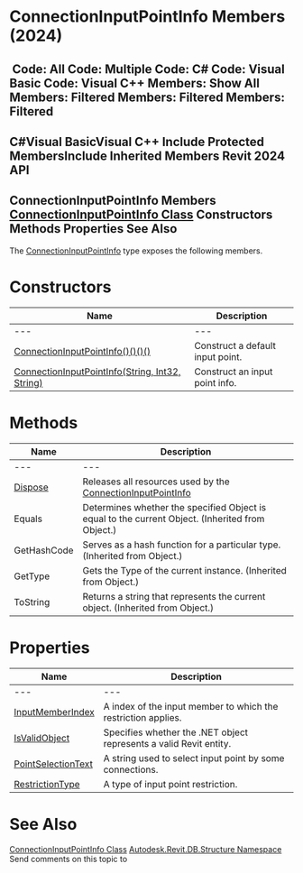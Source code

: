 # ConnectionInputPointInfo Members (2024)

﻿
 Code: All Code: Multiple Code: C# Code: Visual Basic Code: Visual C++  Members: Show All Members: Filtered Members: Filtered Members: Filtered   
---  
C#Visual BasicVisual C++
Include Protected MembersInclude Inherited Members
Revit 2024 API  
---  
ConnectionInputPointInfo Members  
[ConnectionInputPointInfo Class](1a44f5bf-0f28-e1f6-0085-e35bec49d5c6.md "ConnectionInputPointInfo Class") Constructors Methods Properties See Also  
---  
The [ConnectionInputPointInfo](1a44f5bf-0f28-e1f6-0085-e35bec49d5c6.md "ConnectionInputPointInfo Class") type exposes the following members.
# Constructors
| Name | Description |
| --- | --- |
| --- | --- | --- |
| [ConnectionInputPointInfo()()()()](67a8f4c0-9b01-adc7-04bd-85600761908c.md "ConnectionInputPointInfo Constructor") | Construct a default input point. |
| [ConnectionInputPointInfo(String, Int32, String)](899c0ac6-5eb9-370c-7947-8e3151ca7622.md "ConnectionInputPointInfo Constructor \(String, Int32, String\)") | Construct an input point info. |

# Methods
| Name | Description |
| --- | --- |
| --- | --- | --- |
| [Dispose](0cd5f375-65a6-315c-677d-79e71468a587.md "Dispose Method") | Releases all resources used by the [ConnectionInputPointInfo](1a44f5bf-0f28-e1f6-0085-e35bec49d5c6.md "ConnectionInputPointInfo Class") |
| Equals | Determines whether the specified Object is equal to the current Object. (Inherited from Object.) |
| GetHashCode | Serves as a hash function for a particular type.  (Inherited from Object.) |
| GetType | Gets the Type of the current instance. (Inherited from Object.) |
| ToString | Returns a string that represents the current object. (Inherited from Object.) |

# Properties
| Name | Description |
| --- | --- |
| --- | --- | --- |
| [InputMemberIndex](4553dfd7-a7e9-d91d-db18-c1d98a66734c.md "InputMemberIndex Property") | A index of the input member to which the restriction applies. |
| [IsValidObject](061f00e9-3ee5-48b0-c75c-9736877d3179.md "IsValidObject Property") | Specifies whether the .NET object represents a valid Revit entity. |
| [PointSelectionText](b4c28e55-d903-a7d4-0e99-ded1892d544c.md "PointSelectionText Property") | A string used to select input point by some connections. |
| [RestrictionType](baf12ef1-5ba8-6a7b-da71-04d1676d8dd6.md "RestrictionType Property") | A type of input point restriction. |

# See Also
[ConnectionInputPointInfo Class](1a44f5bf-0f28-e1f6-0085-e35bec49d5c6.md "ConnectionInputPointInfo Class")
[Autodesk.Revit.DB.Structure Namespace](d586b341-f687-9d90-e96d-255806b7d4fc.md "Autodesk.Revit.DB.Structure Namespace")
Send comments on this topic to 
